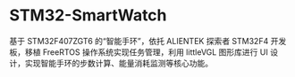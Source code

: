 # STM32-SmartWatch
 基于 STM32F407ZGT6 的“智能手环”，依托 ALIENTEK 探索者 STM32F4 开发板，移植 FreeRTOS 操作系统实现任务管理，利用 littleVGL 图形库进行 UI 设计，实现智能手环的步数计算、能量消耗监测等核心功能。

